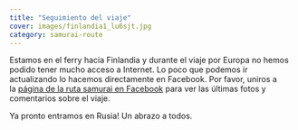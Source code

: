 ```yaml
---
title: "Seguimiento del viaje"
cover: images/finlandia1_lu6sjt.jpg
category: samurai-route
---
```


Estamos en el ferry hacia Finlandia y durante el viaje por Europa no hemos podido tener mucho acceso a Internet. Lo poco que podemos ir actualizando lo hacemos directamente en Facebook. Por favor, uniros a la [página de la ruta samurai en Facebook](http://facebook.com/rutasamurai) para ver las últimas fotos y comentarios sobre el viaje.

Ya pronto entramos en Rusia! Un abrazo a todos.
